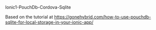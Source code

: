 Ionic1-PouchDb-Cordova-Sqlite

Based on the tutorial at https://gonehybrid.com/how-to-use-pouchdb-sqlite-for-local-storage-in-your-ionic-app/

